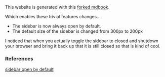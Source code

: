 
This website is generated with this [forked mdbook](https://github.com/stormasm/mdBook).

Which enables these trivial features changes...

 * The sidebar is now always open by default.
 * The default size of the sidebar is changed from 300px to 200px

I noticed that when you actually toggle the sidebar to closed
and shutdown your browser and bring it back up that it is still
closed so that is kind of cool.

### References

[sidebar open by default](https://github.com/stormasm/mdBook/commit/53abee11b2f70c435c99ebe151cb75f77e191f98)
